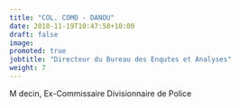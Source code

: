 ```yaml
---
title: "COL. COMO - DANOU"
date: 2018-11-19T10:47:58+10:00
draft: false
image: 
promoted: true
jobtitle: "Directeur du Bureau des Enqutes et Analyses"
weight: 7
---
```


M decin, Ex-Commissaire Divisionnaire de Police

